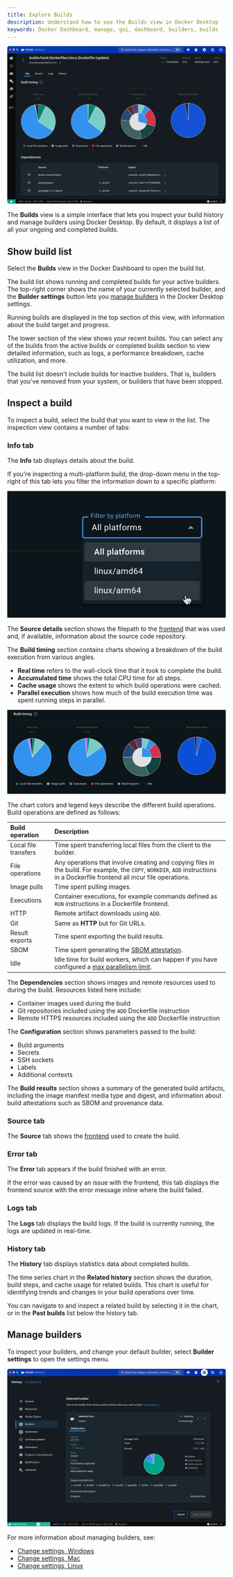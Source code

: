 ```yaml
---
title: Explore Builds
description: Understand how to use the Builds view in Docker Desktop
keywords: Docker Dashboard, manage, gui, dashboard, builders, builds
---
```


![Builds view in Docker Desktop](../images/builds-view.webp)

The **Builds** view is a simple interface that lets you inspect your build
history and manage builders using Docker Desktop. By default, it
displays a list of all your ongoing and completed builds.

## Show build list

Select the **Builds** view in the Docker Dashboard to open the build list.

The build list shows running and completed builds for your active builders. The
top-right corner shows the name of your currently selected builder, and the
**Builder settings** button lets you [manage builders](#manage-builders) in the
Docker Desktop settings.

Running builds are displayed in the top section of this view, with information
about the build target and progress.

The lower section of the view shows your recent builds. You can select any of
the builds from the active builds or completed builds section to view detailed
information, such as logs, a performance breakdown, cache utilization, and
more.

The build list doesn't include builds for inactive builders. That is, builders
that you've removed from your system, or builders that have been stopped.

## Inspect a build

To inspect a build, select the build that you want to view in the list.
The inspection view contains a number of tabs:

### Info tab

The **Info** tab displays details about the build.

If you're inspecting a multi-platform build, the drop-down menu in the
top-right of this tab lets you filter the information down to a specific
platform:

![Platform filter](../images/build-ui-platform-menu.webp?w=400)

The **Source details** section shows the filepath to the
[frontend](../../build/dockerfile/frontend.md) that was used and, if available,
information about the source code repository.

The **Build timing** section contains charts showing a breakdown of the build
execution from various angles.

- **Real time** refers to the wall-clock time that it took to complete the build.
- **Accumulated time** shows the total CPU time for all steps.
- **Cache usage** shows the extent to which build operations were cached.
- **Parallel execution** shows how much of the build execution time was spent running steps in parallel.

![Build timing charts](../images/build-ui-timing-chart.webp)

The chart colors and legend keys describe the different build operations. Build
operations are defined as follows:

| Build operation      | Description                                                                                                                                                                     |
| :------------------- | :------------------------------------------------------------------------------------------------------------------------------------------------------------------------------ |
| Local file transfers | Time spent transferring local files from the client to the builder.                                                                                                             |
| File operations      | Any operations that involve creating and copying files in the build. For example, the `COPY`, `WORKDIR`, `ADD` instructions in a Dockerfile frontend all incur file operations. |
| Image pulls          | Time spent pulling images.                                                                                                                                                      |
| Executions           | Container executions, for example commands defined as `RUN` instructions in a Dockerfile frontend.                                                                              |
| HTTP                 | Remote artifact downloads using `ADD`.                                                                                                                                          |
| Git                  | Same as **HTTP** but for Git URLs.                                                                                                                                              |
| Result exports       | Time spent exporting the build results.                                                                                                                                         |
| SBOM                 | Time spent generating the [SBOM attestation](../../build/attestations/sbom.md).                                                                                                 |
| Idle                 | Idle time for build workers, which can happen if you have configured a [max parallelism limit](../../build/buildkit/configure.md#max-parallelism).                              |

The **Dependencies** section shows images and remote resources used to during
the build. Resources listed here include:

- Container images used during the build
- Git repositories included using the `ADD` Dockerfile instruction
- Remote HTTPS resources included using the `ADD` Dockerfile instruction

The **Configuration** section shows parameters passed to the build:

- Build arguments
- Secrets
- SSH sockets
- Labels
- Additional contexts

The **Build results** section shows a summary of the generated build artifacts,
including the image manifest media type and digest, and information about build
attestations such as SBOM and provenance data.

### Source tab

The **Source** tab shows the [frontend](../../build/dockerfile/frontend.md)
used to create the build.

### Error tab

The **Error** tab appears if the build finished with an error.

If the error was caused by an issue with the frontend, this tab displays the
frontend source with the error message inline where the build failed.

### Logs tab

The **Logs** tab displays the build logs. If the build is currently running,
the logs are updated in real-time.

### History tab

The **History** tab displays statistics data about completed builds.

The time series chart in the **Related history** section shows the duration,
build steps, and cache usage for related builds. This chart is useful for
identifying trends and changes in your build operations over time.

You can navigate to and inspect a related build by selecting it in the chart,
or in the **Past builds** list below the history tab.

## Manage builders

To inspect your builders, and change your default builder, select **Builder
settings** to open the settings menu.

![Builder settings drop-down](../images/build-ui-manage-builders.webp)

For more information about managing builders, see:

- [Change settings, Windows](../settings/windows.md#builders)
- [Change settings, Mac](../settings/mac.md#builders)
- [Change settings, Linux](../settings/linux.md#builders)
